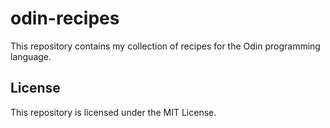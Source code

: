 # odin-recipes

This repository contains my collection of recipes for the Odin programming language.

## License

This repository is licensed under the MIT License.